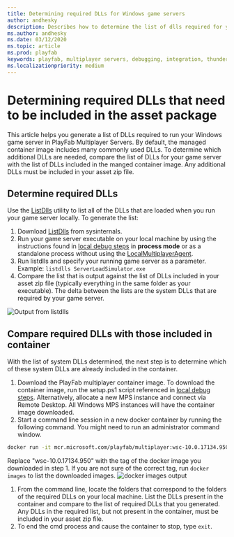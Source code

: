 ```yaml
---
title: Determining required DLLs for Windows game servers
author: andhesky
description: Describes how to determine the list of dlls required for your game servers and how to compare that list to the set of dlls in PlayFab MPS.  
ms.author: andhesky
ms.date: 03/12/2020
ms.topic: article
ms.prod: playfab
keywords: playfab, multiplayer servers, debugging, integration, thunderhead, playfab game server sdk
ms.localizationpriority: medium
---
```


# Determining required DLLs that need to be included in the asset package
This article helps you generate a list of DLLs required to run your Windows game server in PlayFab Multiplayer Servers.
By default, the managed container image includes many commonly used DLLs. To determine which additional DLLs are needed, compare the list of DLLs for your game server with the list of DLLs included in the manged container image. Any additional DLLs must be included in your asset zip file.

## Determine required DLLs
Use the [ListDlls](https://docs.microsoft.com/sysinternals/downloads/listdlls) utility to list all of the DLLs that are loaded when you run your game server locally. To generate the list:

1. Download [ListDlls](https://docs.microsoft.com/sysinternals/downloads/listdlls) from sysinternals.
1. Run your game server executable on your local machine by using the instructions found in [local debug steps](locally-debugging-game-servers-and-integration-with-playfab.md) in **process mode** or as a standalone process without using the [LocalMultiplayerAgent](https://github.com/PlayFab/MpsAgent).
1. Run listdlls and specify your running game server as a parameter. Example: `listdlls ServerLoadSimulator.exe`
1. Compare the list that is output against the list of DLLs included in your asset zip file (typically everything in the same folder as your executable). The delta between the lists are the system DLLs that are required by your game server. 

![Output from listdlls](media/listdlls-output.png)

## Compare required DLLs with those included in container
With the list of system DLLs determined, the next step is to determine which of these system DLLs are already included in the container.
1. Download the PlayFab multiplayer container image. To download the container image, run the setup.ps1 script referenced in [local debug steps](locally-debugging-game-servers-and-integration-with-playfab.md). Alternatively, allocate a new MPS instance and connect via Remote Desktop. All Windows MPS instances will have the container image downloaded.
1. Start a command line session in a new docker container by running the following command. You might need to run an administrator command window.
```bash
docker run -it mcr.microsoft.com/playfab/multiplayer:wsc-10.0.17134.950 cmd
```
Replace "wsc-10.0.17134.950" with the tag of the docker image you downloaded in step 1. If you are not sure of the correct tag, run `docker images` to list the downloaded images. ![docker images output](media/docker-images.png)
1. From the command line, locate the folders that correspond to the folders of the required DLLs on your local machine.  List the DLLs present in the container and compare to the list of required DLLs that you generated. Any DLLs in the required list, but not present in the container, must be included in your asset zip file.
1. To end the cmd process and cause the container to stop, type `exit`.
